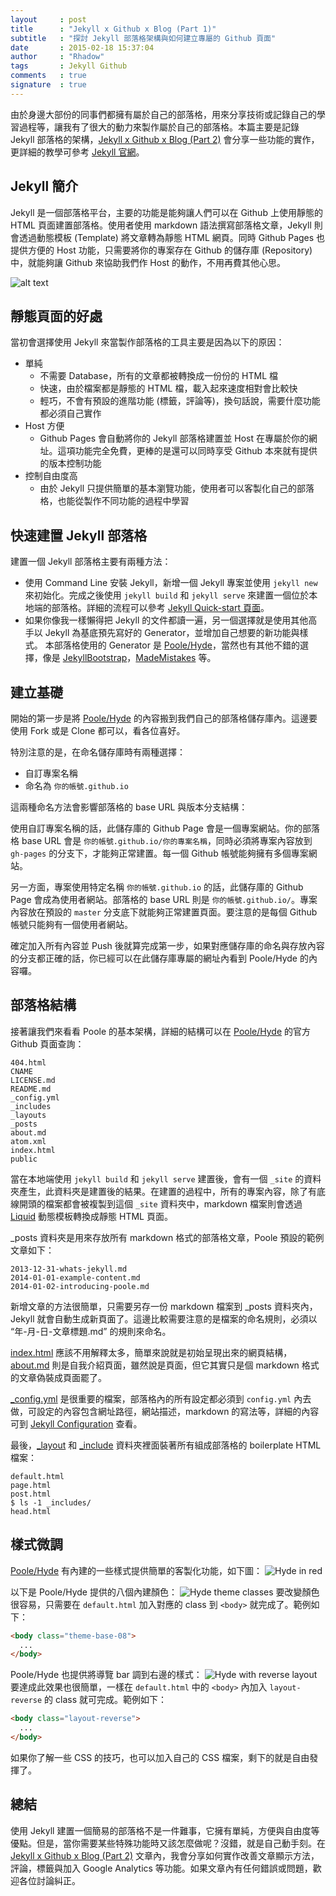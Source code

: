 ```yaml
---
layout     : post
title      : "Jekyll x Github x Blog (Part 1)"
subtitle   : "探討 Jekyll 部落格架構與如何建立專屬的 Github 頁面"
date       : 2015-02-18 15:37:04
author     : "Rhadow"
tags       : Jekyll Github
comments   : true
signature  : true
---
```


由於身邊大部份的同事們都擁有屬於自己的部落格，用來分享技術或記錄自己的學習過程等，讓我有了很大的動力來製作屬於自己的部落格。本篇主要是記錄 Jekyll 部落格的架構，[Jekyll x Github x Blog (Part 2)](https://rhadow.github.io/2015/02/20/Jekyll-x-Github-x-Blog-Part2/) 會分享一些功能的實作，更詳細的教學可參考 [Jekyll 官網](http://jekyllrb.com/)。

## Jekyll 簡介
Jekyll 是一個部落格平台，主要的功能是能夠讓人們可以在 Github 上使用靜態的 HTML 頁面建置部落格。使用者使用 markdown 語法撰寫部落格文章，Jekyll 則會透過動態模板 (Template) 將文章轉為靜態 HTML 網頁。同時 Github Pages 也提供方便的 Host 功能，只需要將你的專案存在 Github 的儲存庫 (Repository) 中，就能夠讓 Github 來協助我們作 Host 的動作，不用再費其他心思。

![alt text](http://jekyllrb.com/img/octojekyll.png "Jekyll’s Octocat mascot.")

## 靜態頁面的好處
當初會選擇使用 Jekyll 來當製作部落格的工具主要是因為以下的原因：

* 單純
  * 不需要 Database，所有的文章都被轉換成一份份的 HTML 檔
  * 快速，由於檔案都是靜態的 HTML 檔，載入起來速度相對會比較快
  * 輕巧，不會有預設的進階功能 (標籤，評論等)，換句話說，需要什麼功能都必須自己實作
* Host 方便
  * Github Pages 會自動將你的 Jekyll 部落格建置並 Host 在專屬於你的網址。這項功能完全免費，更棒的是還可以同時享受 Github 本來就有提供的版本控制功能
* 控制自由度高
  * 由於 Jekyll 只提供簡單的基本瀏覽功能，使用者可以客製化自己的部落格，也能從製作不同功能的過程中學習

## 快速建置 Jekyll 部落格
建置一個 Jekyll 部落格主要有兩種方法：

* 使用 Command Line 安裝 Jekyll，新增一個 Jekyll 專案並使用 `jekyll new` 來初始化。完成之後使用 `jekyll build` 和 `jekyll serve` 來建置一個位於本地端的部落格。詳細的流程可以參考 [Jekyll Quick-start 頁面](http://jekyllrb.com/docs/quickstart/)。
* 如果你像我一樣懶得把 Jekyll 的文件都讀一遍，另一個選擇就是使用其他高手以 Jekyll 為基底預先寫好的 Generator，並增加自己想要的新功能與樣式。
本部落格使用的 Generator 是 [Poole/Hyde](https://github.com/poole/hyde)，當然也有其他不錯的選擇，像是 [JekyllBootstrap](http://jekyllbootstrap.com/)，[MadeMistakes](https://mademistakes.com/work/) 等。

## 建立基礎
開始的第一步是將 [Poole/Hyde](https://github.com/poole/hyde) 的內容搬到我們自己的部落格儲存庫內。這邊要使用 Fork 或是 Clone 都可以，看各位喜好。

特別注意的是，在命名儲存庫時有兩種選擇：

* 自訂專案名稱
* 命名為 `你的帳號.github.io`

這兩種命名方法會影響部落格的 base URL 與版本分支結構：

使用自訂專案名稱的話，此儲存庫的 Github Page 會是一個專案網站。你的部落格 base URL 會是 `你的帳號.github.io/你的專案名稱`，同時必須將專案內容放到 `gh-pages` 的分支下，才能夠正常建置。每一個 Github 帳號能夠擁有多個專案網站。

另一方面，專案使用特定名稱 `你的帳號.github.io` 的話，此儲存庫的 Github Page 會成為使用者網站。部落格的 base URL 則是 `你的帳號.github.io/`。專案內容放在預設的 `master` 分支底下就能夠正常建置頁面。要注意的是每個 Github 帳號只能夠有一個使用者網站。

確定加入所有內容並 Push 後就算完成第一步，如果對應儲存庫的命名與存放內容的分支都正確的話，你已經可以在此儲存庫專屬的網址內看到 Poole/Hyde 的內容囉。

## 部落格結構
接著讓我們來看看 Poole 的基本架構，詳細的結構可以在 [Poole/Hyde](https://github.com/poole/hyde) 的官方 Github 頁面查詢：

```
404.html
CNAME
LICENSE.md
README.md
_config.yml
_includes
_layouts
_posts
about.md
atom.xml
index.html
public
```

當在本地端使用 `jekyll build` 和 `jekyll serve` 建置後，會有一個 `_site` 的資料夾產生，此資料夾是建置後的結果。在建置的過程中，所有的專案內容，除了有底線開頭的檔案都會被複製到這個 `_site` 資料夾中，markdown 檔案則會透過 [Liquid](http://liquidmarkup.org/) 動態模板轉換成靜態 HTML 頁面。

_posts 資料夾是用來存放所有 markdown 格式的部落格文章，Poole 預設的範例文章如下：

```
2013-12-31-whats-jekyll.md
2014-01-01-example-content.md
2014-01-02-introducing-poole.md
```

新增文章的方法很簡單，只需要另存一份 markdown 檔案到 _posts 資料夾內，Jekyll 就會自動生成新頁面了。這邊比較需要注意的是檔案的命名規則，必須以 “年-月-日-文章標題.md” 的規則來命名。

[index.html](https://github.com/poole/poole/blob/master/index.html) 應該不用解釋太多，簡單來說就是初始呈現出來的網頁結構，[about.md](https://github.com/poole/poole/blob/master/about.md) 則是自我介紹頁面，雖然說是頁面，但它其實只是個 markdown 格式的文章偽裝成頁面罷了。

[_config.yml](https://github.com/poole/poole/blob/master/_config.yml) 是很重要的檔案，部落格內的所有設定都必須到 `config.yml` 內去做，可設定的內容包含網址路徑，網站描述，markdown 的寫法等，詳細的內容可到 [Jekyll Configuration](http://jekyllrb.com/docs/configuration/) 查看。

最後，[_layout](https://github.com/poole/poole/tree/master/_layouts) 和 [_include](https://github.com/poole/poole/tree/master/_includes) 資料夾裡面裝著所有組成部落格的 boilerplate HTML 檔案：

```
default.html
page.html
post.html
$ ls -1 _includes/
head.html
```

## 樣式微調
[Poole/Hyde](https://github.com/poole/hyde) 有內建的一些樣式提供簡單的客製化功能，如下圖：
![Hyde in red](https://f.cloud.github.com/assets/98681/1831229/42b0b354-7384-11e3-8462-31b8df193fe5.png)

以下是 Poole/Hyde 提供的八個內建顏色：
![Hyde theme classes](https://f.cloud.github.com/assets/98681/1817044/e5b0ec06-6f68-11e3-83d7-acd1942797a1.png)
要改變顏色很容易，只需要在 `default.html` 加入對應的 class 到  `<body>` 就完成了。範例如下：

```html
<body class="theme-base-08">
  ...
</body>
```

Poole/Hyde 也提供將導覽 bar 調到右邊的樣式：
![Hyde with reverse layout](https://f.cloud.github.com/assets/98681/1831230/42b0d3ac-7384-11e3-8d54-2065afd03f9e.png)
要達成此效果也很簡單，一樣在 `default.html` 中的  `<body>` 內加入 `layout-reverse` 的 class 就可完成。範例如下：

```html
<body class="layout-reverse">
  ...
</body>
```

如果你了解一些 CSS 的技巧，也可以加入自己的 CSS 檔案，剩下的就是自由發揮了。

## 總結
使用 Jekyll 建置一個簡易的部落格不是一件難事，它擁有單純，方便與自由度等優點。但是，當你需要某些特殊功能時又該怎麼做呢？沒錯，就是自己動手刻。在 [Jekyll x Github x Blog (Part 2)](https://rhadow.github.io/2015/02/20/Jekyll-x-Github-x-Blog-Part2/) 文章內，我會分享如何實作改善文章顯示方法，評論，標籤與加入 Google Analytics 等功能。如果文章內有任何錯誤或問題，歡迎各位討論糾正。
